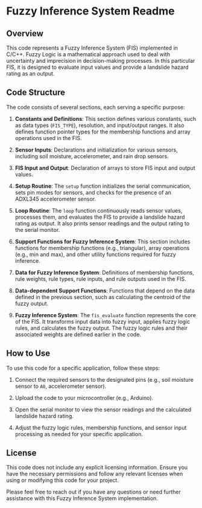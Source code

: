 # Fuzzy Inference System Readme

## Overview
This code represents a Fuzzy Inference System (FIS) implemented in C/C++. Fuzzy Logic is a mathematical approach used to deal with uncertainty and imprecision in decision-making processes. In this particular FIS, it is designed to evaluate input values and provide a landslide hazard rating as an output.

## Code Structure
The code consists of several sections, each serving a specific purpose:

1. **Constants and Definitions**: This section defines various constants, such as data types (`FIS_TYPE`), resolution, and input/output ranges. It also defines function pointer types for the membership functions and array operations used in the FIS.

2. **Sensor Inputs**: Declarations and initialization for various sensors, including soil moisture, accelerometer, and rain drop sensors.

3. **FIS Input and Output**: Declaration of arrays to store FIS input and output values.

4. **Setup Routine**: The `setup` function initializes the serial communication, sets pin modes for sensors, and checks for the presence of an ADXL345 accelerometer sensor.

5. **Loop Routine**: The `loop` function continuously reads sensor values, processes them, and evaluates the FIS to provide a landslide hazard rating as output. It also prints sensor readings and the output rating to the serial monitor.

6. **Support Functions for Fuzzy Inference System**: This section includes functions for membership functions (e.g., triangular), array operations (e.g., min and max), and other utility functions required for fuzzy inference.

7. **Data for Fuzzy Inference System**: Definitions of membership functions, rule weights, rule types, rule inputs, and rule outputs used in the FIS.

8. **Data-dependent Support Functions**: Functions that depend on the data defined in the previous section, such as calculating the centroid of the fuzzy output.

9. **Fuzzy Inference System**: The `fis_evaluate` function represents the core of the FIS. It transforms input data into fuzzy input, applies fuzzy logic rules, and calculates the fuzzy output. The fuzzy logic rules and their associated weights are defined earlier in the code.

## How to Use
To use this code for a specific application, follow these steps:

1. Connect the required sensors to the designated pins (e.g., soil moisture sensor to `A0`, accelerometer sensor).

2. Upload the code to your microcontroller (e.g., Arduino).

3. Open the serial monitor to view the sensor readings and the calculated landslide hazard rating.

4. Adjust the fuzzy logic rules, membership functions, and sensor input processing as needed for your specific application.

## License
This code does not include any explicit licensing information. Ensure you have the necessary permissions and follow any relevant licenses when using or modifying this code for your project.

Please feel free to reach out if you have any questions or need further assistance with this Fuzzy Inference System implementation.

